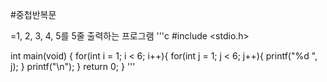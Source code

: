 #중첩반복문

=1, 2, 3, 4, 5를 5줄 출력하는 프로그램
'''c
#include <stdio.h>

int main(void) {
  for(int i = 1; i < 6; i++){
    for(int j = 1; j < 6; j++){
      printf("%d ", j);
    }
    printf("\n");
  }
  return 0;
}
'''
